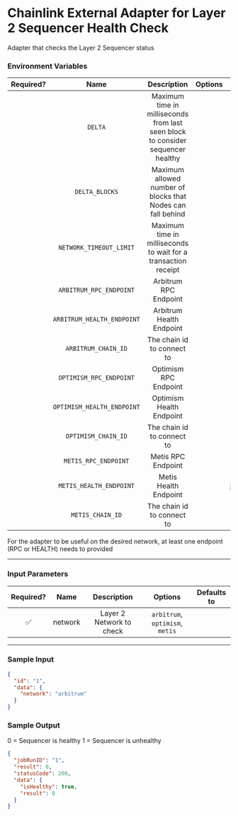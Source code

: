 # Chainlink External Adapter for Layer 2 Sequencer Health Check

Adapter that checks the Layer 2 Sequencer status

### Environment Variables

| Required? |            Name            |                                   Description                                   | Options |                 Defaults to                  |
| :-------: | :------------------------: | :-----------------------------------------------------------------------------: | :-----: | :------------------------------------------: |
|           |          `DELTA`           | Maximum time in milliseconds from last seen block to consider sequencer healthy |         |                120000 (2 min)                |
|           |       `DELTA_BLOCKS`       |           Maximum allowed number of blocks that Nodes can fall behind           |         |                      6                       |
|           |  `NETWORK_TIMEOUT_LIMIT`   |         Maximum time in milliseconds to wait for a transaction receipt          |         |                5000 (5 secs)                 |
|           |  `ARBITRUM_RPC_ENDPOINT`   |                              Arbitrum RPC Endpoint                              |         |         https://arb1.arbitrum.io/rpc         |
|           | `ARBITRUM_HEALTH_ENDPOINT` |                            Arbitrum Health Endpoint                             |         |                                              |
|           |    `ARBITRUM_CHAIN_ID`     |                           The chain id to connect to                            |         |                    42161                     |
|           |  `OPTIMISM_RPC_ENDPOINT`   |                              Optimism RPC Endpoint                              |         |         https://mainnet.optimism.io          |
|           | `OPTIMISM_HEALTH_ENDPOINT` |                            Optimism Health Endpoint                             |         | https://mainnet-sequencer.optimism.io/health |
|           |    `OPTIMISM_CHAIN_ID`     |                           The chain id to connect to                            |         |                      10                      |
|           |    `METIS_RPC_ENDPOINT`    |                               Metis RPC Endpoint                                |         |    https://andromeda.metis.io/?owner=1088    |
|           |  `METIS_HEALTH_ENDPOINT`   |                              Metis Health Endpoint                              |         |  https://tokenapi.metis.io/andromeda/health  |
|           |      `METIS_CHAIN_ID`      |                           The chain id to connect to                            |         |                     1088                     |

For the adapter to be useful on the desired network, at least one endpoint (RPC or HEALTH) needs to provided

---

### Input Parameters

| Required? |  Name   |       Description        |             Options             | Defaults to |
| :-------: | :-----: | :----------------------: | :-----------------------------: | :---------: |
|    ✅     | network | Layer 2 Network to check | `arbitrum`, `optimism`, `metis` |             |

---

### Sample Input

```json
{
  "id": "1",
  "data": {
    "network": "arbitrum"
  }
}
```

### Sample Output

0 = Sequencer is healthy
1 = Sequencer is unhealthy

```json
{
  "jobRunID": "1",
  "result": 0,
  "statusCode": 200,
  "data": {
    "isHealthy": true,
    "result": 0
  }
}
```
